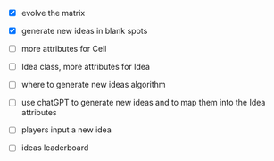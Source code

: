 - [x] evolve the matrix
- [x] generate new ideas in blank spots

- [ ] more attributes for Cell
- [ ] Idea class, more attributes for Idea
- [ ] where to generate new ideas algorithm
- [ ] use chatGPT to generate new ideas and to map them into the Idea attributes
- [ ] players input a new idea
- [ ] ideas leaderboard
